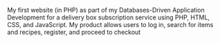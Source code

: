 My first website (in PHP) as part of my Databases-Driven Application Development for a delivery box subscription service using PHP, HTML, CSS, and JavaScript. My product allows users to log in, search for items and recipes, register, and proceed to checkout
